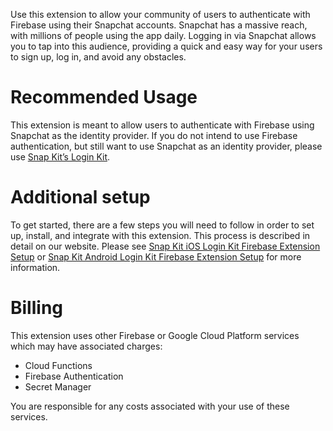 <!-- 
This file provides your users an overview of your extension. All content is optional, but this is the recommended format. Your users will see the contents of this file when they run the `firebase ext:info` command.

Include any important functional details as well as a brief description for any additional setup required by the user (both pre- and post-installation).

Learn more about writing a PREINSTALL.md file in the docs:
https://firebase.google.com/docs/extensions/alpha/create-user-docs#writing-preinstall
-->

Use this extension to allow your community of users to authenticate with Firebase using their Snapchat accounts. Snapchat has a massive reach, with millions of people using the app daily. Logging in via Snapchat allows you to tap into this audience, providing a quick and easy way for your users to sign up, log in, and avoid any obstacles. 

# Recommended Usage

This extension is meant to allow users to authenticate with Firebase using Snapchat as the identity provider. If you do not intend to use Firebase authentication, but still want to use Snapchat as an identity provider, please use [Snap Kit’s Login Kit](https://kit.snapchat.com/docs/login-kit).

# Additional setup

To get started, there are a few steps you will need to follow in order to set up, install, and integrate with this extension. This process is described in detail on our website. Please see [Snap Kit iOS Login Kit Firebase Extension Setup](https://kit.snapchat.com/docs/login-kit-firebase-ios) or [Snap Kit Android Login Kit Firebase Extension Setup](https://kit.snapchat.com/docs/login-kit-firebase-android) for more information.


<!-- We recommend keeping the following section to explain how billing for Firebase Extensions works -->
# Billing

This extension uses other Firebase or Google Cloud Platform services which may have associated charges:

<!-- List all products the extension interacts with -->
- Cloud Functions
- Firebase Authentication
- Secret Manager

You are responsible for any costs associated with your use of these services.
